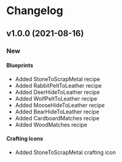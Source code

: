 # Changelog
## v1.0.0 (2021-08-16)
### New
#### Blueprints
* Added StoneToScrapMetal recipe
* Added RabbitPeltToLeather recipe
* Added DeerHideToLeather recipe
* Added WolfPeltToLeather recipe
* Added MooseHideToLeather recipe
* Added BearHideToLeather recipe
* Added CardboardMatches recipe
* Added WoodMatches recipe
#### Crafting Icons
* Added StoneToScrapMetal crafting icon
